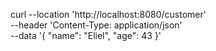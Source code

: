 curl --location 'http://localhost:8080/customer' \
--header 'Content-Type: application/json' \
--data '{
"name": "Eliel",
"age": 43
}'
